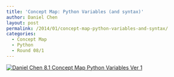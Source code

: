 ```yaml
---
title: 'Concept Map: Python Variables (and syntax)'
author: Daniel Chen
layout: post
permalink: /2014/01/concept-map-python-variables-and-syntax/
categories:
  - Concept Map
  - Python
  - Round 08/1
---
```

[<img class="size-full wp-image-5485" alt="Daniel Chen 8.1 Concept Map Python Variables Ver 1" src="http://teaching.software-carpentry.org/wp-content/uploads/2014/01/page1.png" />][1]

 [1]: http://teaching.software-carpentry.org/wp-content/uploads/2014/01/page1.png